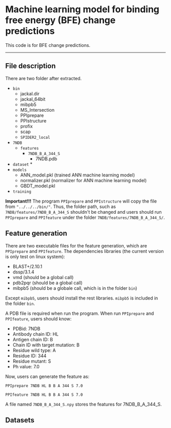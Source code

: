 # Machine learning model for binding free energy (BFE) change predictions
This code is for BFE change predictions.
******
## File description
There are two folder after extracted. 
* `bin`
    * jackal.dir
    * jackal_64bit
    * mibpb5
    * MS_Intersection
    * PPIprepare
    * PPIstructure
    * profix
    * scap
    * `SPIDER2_local`
* `7NDB`
    * `features`
        * `7NDB_B_A_344_S`
            * 7NDB.pdb
* `dataset`
    * 
* `models`
    * ANN_model.pkl (trained ANN machine learning model)
    * normalizer.pkl (normalizer for ANN machine learning model)
    * GBDT_model.pkl
* `training`

**Important!!!** The program `PPIprepare` and `PPIstructure` will copy the file from `"../../../bin/"`. Thus, the folder path, such as `7NDB/features/7NDB_B_A_344_S` shouldn't be changed and users should run `PPIprepare` and `PPIfeature` under the folder `7NDB/features/7NDB_B_A_344_S/`.

## Feature generation
There are two executable files for the feature generation, which are `PPIprepare` and `PPIfeature`.  The dependencies libraries (the current version is only test on linux system):

* BLAST+/2.10.1
* dssp/3.1.4
* vmd (should be a global call)
* pdb2pqr (should be a global call)
* mibpb5 (should be a globale call, which is in the folder `bin`)

Except `mibpb5`, users should install the rest libraries.
`mibpb5` is included in the folder `bin`.

A PDB file is required when run the program. When run `PPIprepare` and `PPIfeature`, users should know: 

* PDBid: 7NDB
* Antibody chain ID: HL
* Antigen chain ID: B
* Chain ID with target mutation: B
* Residue wild type: A
* Residue ID: 344
* Residue mutant: S
* Ph value: 7.0

Now, users can generate the feature as:

`PPIprepare 7NDB HL B B A 344 S 7.0`

`PPIfeature 7NDB HL B B A 344 S 7.0`

A file named `7NDB_B_A_344_S.npy` stores the features for 7NDB_B_A_344_S.


## Datasets
